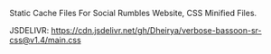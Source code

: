 Static Cache Files For Social Rumbles Website, CSS Minified Files.

JSDELIVR: https://cdn.jsdelivr.net/gh/Dheirya/verbose-bassoon-sr-css@v1.4/main.css
